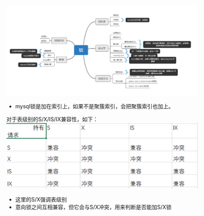 ![image](https://github.com/jmilktea/jmilktea/blob/master/mysql/images/%E9%94%81.png)
- mysql锁是加在索引上，如果不是聚簇索引，会把聚簇索引也加上。

对于表级别的S/X/IS/IX兼容性，如下：  
![image](https://github.com/jmilktea/jmilktea/blob/master/mysql/images/table-lock.png)  
- 这里的S/X强调表级别
- 意向锁之间互相兼容，但它会与S/X冲突，用来判断是否能加S/X锁
